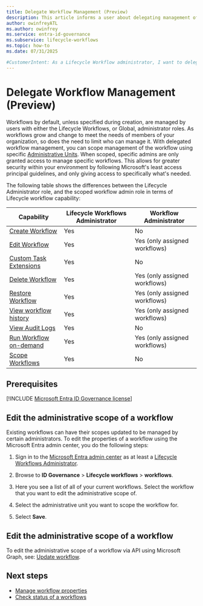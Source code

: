 ```yaml
---
title: Delegate Workflow Management (Preview)
description: This article informs a user about delegating management of workflows using Lifecycle workflows.
author: owinfreyATL
ms.author: owinfrey
ms.service: entra-id-governance
ms.subservice: lifecycle-workflows
ms.topic: how-to 
ms.date: 07/31/2025

#CustomerIntent: As a Lifecycle Workflow administrator, I want to delegate management of specific lifecycle workflows so that workflow management is more granular.
---
```



# Delegate Workflow Management (Preview)

Workflows by default, unless specified during creation, are managed by users with either the Lifecycle Workflows, or Global, administrator roles. As workflows grow and change to meet the needs of members of your organization, so does the need to limit who can manage it. With delegated workflow management, you can scope management of the workflow using specific [Administrative Units](../identity/role-based-access-control/administrative-units.md). When scoped, specific admins are only granted access to manage specific workflows. This allows for greater security within your environment by following Microsoft's least access principal guidelines, and only giving access to specifically what's needed.

The following table shows the differences between the Lifecycle Administrator role, and the scoped workflow admin role in terms of Lifecycle workflow capability:


|Capability | Lifecycle Workflows Administrator  | Workflow Administrator  |
|-----------|-----------------------------------|------------------------|
|[Create Workflow](create-lifecycle-workflow.md)    | Yes | No |
|[Edit Workflow](manage-workflow-properties.md)    | Yes | Yes (only assigned workflows) |
|[Custom Task Extensions](trigger-custom-task.md)    | Yes | No |
|[Delete Workflow](delete-lifecycle-workflow.md#delete-a-workflow-by-using-the-microsoft-entra-admin-center)    | Yes | Yes (only assigned workflows) |
|[Restore Workflow](delete-lifecycle-workflow.md#view-deleted-workflows-in-the-microsoft-entra-admin-center)     | Yes | Yes (only assigned workflows) |
|[View workflow history](lifecycle-workflow-history.md)     | Yes | Yes (only assigned workflows) |
|[View Audit Logs](lifecycle-workflow-audits.md)   | Yes | No |
|[Run Workflow on-demand](on-demand-workflow.md)    | Yes | Yes (only assigned workflows) |
|[Scope Workflows](manage-delegate-workflow.md#edit-the-administrative-scope-of-a-workflow)     | Yes | No |

## Prerequisites

[!INCLUDE [Microsoft Entra ID Governance license](~/includes/entra-entra-governance-license.md)]

## Edit the administrative scope of a workflow

Existing workflows can have their scopes updated to be managed by certain administrators. To edit the properties of a workflow using the Microsoft Entra admin center, you do the following steps:

1. Sign in to the [Microsoft Entra admin center](https://entra.microsoft.com) as at least a [Lifecycle Workflows Administrator](../identity/role-based-access-control/permissions-reference.md#lifecycle-workflows-administrator).

1. Browse to **ID Governance** > **Lifecycle workflows** > **workflows**.

1. Here you see a list of all of your current workflows. Select the workflow that you want to edit the administrative scope of.

1. Select the administrative unit you want to scope the workflow for. 

1. Select **Save**.

## Edit the administrative scope of a workflow

To edit the administrative scope of a workflow via API using Microsoft Graph, see: [Update workflow](/graph/api/identitygovernance-workflow-update).

## Next steps

- [Manage workflow properties](manage-workflow-properties.md)
- [Check status of a workflows](check-status-workflow.md)
